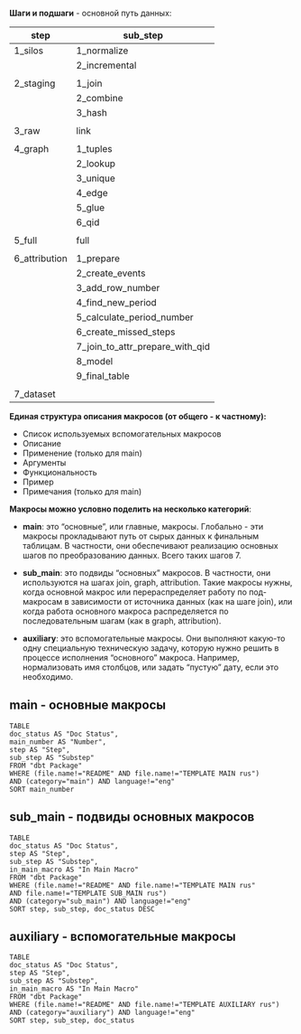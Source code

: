 **Шаги и подшаги** - основной путь данных:

| **step**      | **sub_step**                    |
| ------------- | ------------------------------- |
| 1_silos       | 1_normalize                     |
|               | 2_incremental                   |
|               |                                 |
| 2_staging     | 1_join                          |
|               | 2_combine                       |
|               | 3_hash                          |
|               |                                 |
| 3_raw         | link                            |
|               |                                 |
| 4_graph       | 1_tuples                        |
|               | 2_lookup                        |
|               | 3_unique                        |
|               | 4_edge                          |
|               | 5_glue                          |
|               | 6_qid                           |
|               |                                 |
| 5_full        | full                            |
|               |                                 |
| 6_attribution | 1_prepare                       |
|               | 2_create_events                 |
|               | 3_add_row_number                |
|               | 4_find_new_period               |
|               | 5_calculate_period_number       |
|               | 6_create_missed_steps           |
|               | 7_join_to_attr_prepare_with_qid |
|               | 8_model                         |
|               | 9_final_table                   |
|               |                                 |
| 7_dataset     |                                 |

**Единая структура описания макросов (от общего - к  частному):**
- Список используемых вспомогательных макросов 
- Описание
- Применение (только для main)
- Аргументы
- Функциональность
- Пример
- Примечания (только для main)  

**Макросы можно условно поделить на несколько категорий**:

- **main**: это “основные”, или главные, макросы.  Глобально - эти макросы прокладывают путь от сырых данных к финальным таблицам. В частности, они обеспечивают реализацию основных шагов по преобразованию данных. Всего таких шагов 7.
  
- **sub_main**: это подвиды “основных” макросов. В частности, они используются на шагах join, graph, attribution. Такие макросы нужны, когда основной макрос или перераспределяет работу по под-макросам в зависимости от источника данных (как на шаге join), или когда работа основного макроса распределяется по последовательным шагам (как в graph, attribution).
  
- **auxiliary**: это вспомогательные макросы. Они выполняют какую-то одну специальную техническую задачу, которую нужно решить в процессе исполнения “основного” макроса. Например, нормализовать имя столбцов, или задать “пустую” дату, если это необходимо.

## main - основные макросы

```dataview
TABLE 
doc_status AS "Doc Status",
main_number AS "Number", 
step AS "Step", 
sub_step AS "Substep"
FROM "dbt Package"
WHERE (file.name!="README" AND file.name!="TEMPLATE MAIN rus") 
AND (category="main") AND language!="eng"
SORT main_number
```

## sub_main - подвиды основных макросов

```dataview
TABLE 
doc_status AS "Doc Status",
step AS "Step", 
sub_step AS "Substep",
in_main_macro AS "In Main Macro"
FROM "dbt Package"
WHERE (file.name!="README" AND file.name!="TEMPLATE MAIN rus"
AND file.name!="TEMPLATE SUB_MAIN rus") 
AND (category="sub_main") AND language!="eng"
SORT step, sub_step, doc_status DESC 
```

## auxiliary - вспомогательные макросы

```dataview
TABLE 
doc_status AS "Doc Status",
step AS "Step", 
sub_step AS "Substep",
in_main_macro AS "In Main Macro"
FROM "dbt Package"
WHERE (file.name!="README" AND file.name!="TEMPLATE AUXILIARY rus") 
AND (category="auxiliary") AND language!="eng"
SORT step, sub_step, doc_status 
```
